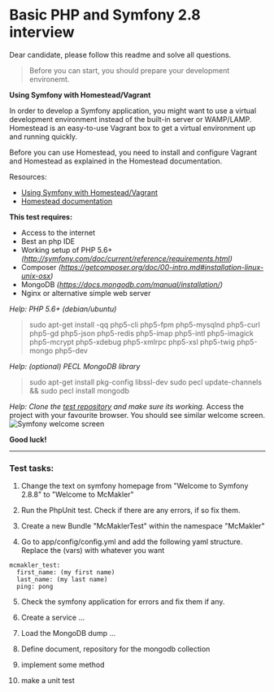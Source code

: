 # Basic PHP and Symfony 2.8 interview

Dear candidate, please follow this readme and solve all questions.

> Before you can start, you should prepare your development environemt.

**Using Symfony with Homestead/Vagrant**

In order to develop a Symfony application, you might want to use a virtual development environment instead of the built-in server or WAMP/LAMP. Homestead is an easy-to-use Vagrant box to get a virtual environment up and running quickly.

Before you can use Homestead, you need to install and configure Vagrant and Homestead as explained in the Homestead documentation.

Resources:
- [Using Symfony with Homestead/Vagrant](http://symfony.com/doc/current/cookbook/workflow/homestead.html)
- [Homestead documentation](http://laravel.com/docs/homestead#installation-and-setup)


**This test requires:**
- Access to the internet
- Best an php IDE
- Working setup of PHP 5.6+ *(http://symfony.com/doc/current/reference/requirements.html)*
- Composer *(https://getcomposer.org/doc/00-intro.md#installation-linux-unix-osx)*
- MongoDB *(https://docs.mongodb.com/manual/installation/)*
- Nginx or alternative simple web server


*Help: PHP 5.6+ (debian/ubuntu)*
> sudo apt-get install -qq php5-cli php5-fpm php5-mysqlnd php5-curl php5-gd php5-json php5-redis php5-imap php5-intl php5-imagick php5-mcrypt php5-xdebug php5-xmlrpc php5-xsl php5-twig php5-mongo php5-dev

*Help: (optional) PECL MongoDB library*
> sudo apt-get install pkg-config libssl-dev
> sudo pecl update-channels && sudo pecl install mongodb

*Help: Clone the [test repository](https://github.com/OskHa/php_interview_test) and make sure its working.*
Access the project with your favourite browser. You should see similar welcome screen.  
![Symfony welcome screen](https://raw.githubusercontent.com/OskHa/php_interview_test/master/symfony_screenshot.png)

**Good luck!**


--------


### Test tasks:

1. Change the text on symfony homepage from "Welcome to Symfony 2.8.8" to "Welcome to McMakler"

2. Run the PhpUnit test. Check if there are any errors, if so fix them.

3. Create a new Bundle "McMaklerTest" within the namespace "McMakler"

4. Go to app/config/config.yml and add the following yaml structure. Replace the (vars) with whatever you want

  ```
  mcmakler_test:
    first_name: (my first name)
    last_name: (my last name)
    ping: pong
  ```

5. Check the symfony application for errors and fix them if any.

6. Create a service ...
6. Load the MongoDB dump ...
6. Define document, repository for the mongodb collection
6. implement some method
6. make a unit test


